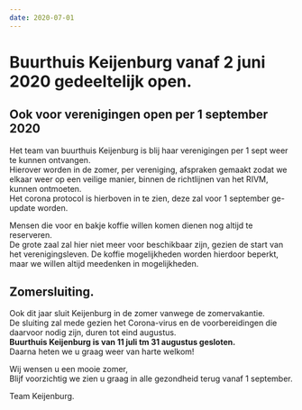 ```yaml
---
date: 2020-07-01
---
```


# Buurthuis Keijenburg vanaf 2 juni 2020 gedeeltelijk open.

## Ook voor verenigingen open per 1 september 2020  

Het team van buurthuis Keijenburg is blij haar verenigingen per 1 sept weer te kunnen ontvangen.  
Hierover worden in de zomer, per vereniging, afspraken gemaakt zodat we elkaar weer op een veilige manier, binnen de richtlijnen van het RIVM, kunnen ontmoeten.  
Het corona protocol is hierboven in te zien, deze zal voor 1 september ge-update worden.  

Mensen die voor en bakje koffie willen komen dienen nog altijd te reserveren.  
De grote zaal zal hier niet meer voor beschikbaar zijn, gezien de start van het verenigingsleven. De koffie mogelijkheden worden hierdoor beperkt, maar we willen altijd meedenken in mogelijkheden.

## Zomersluiting.  
Ook dit jaar sluit Keijenburg in de zomer vanwege de zomervakantie.  
De sluiting zal mede gezien het Corona-virus en de voorbereidingen die daarvoor nodig zijn, duren tot eind augustus.  
**Buurthuis Keijenburg is van 11 juli tm 31 augustus gesloten.**  
Daarna heten we u graag weer van harte welkom!  

Wij wensen u een mooie zomer,  
Blijf voorzichtig we zien u graag in alle gezondheid terug vanaf 1 september.  

Team Keijenburg.  

